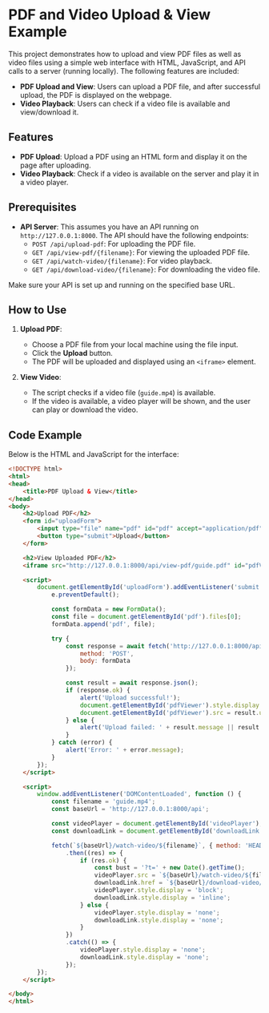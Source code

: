 # PDF and Video Upload & View Example

This project demonstrates how to upload and view PDF files as well as video files using a simple web interface with HTML, JavaScript, and API calls to a server (running locally). The following features are included:

- **PDF Upload and View**: Users can upload a PDF file, and after successful upload, the PDF is displayed on the webpage.
- **Video Playback**: Users can check if a video file is available and view/download it.

## Features

- **PDF Upload**: Upload a PDF using an HTML form and display it on the page after uploading.
- **Video Playback**: Check if a video is available on the server and play it in a video player.

## Prerequisites

- **API Server**: This assumes you have an API running on `http://127.0.0.1:8000`. The API should have the following endpoints:
  - `POST /api/upload-pdf`: For uploading the PDF file.
  - `GET /api/view-pdf/{filename}`: For viewing the uploaded PDF file.
  - `GET /api/watch-video/{filename}`: For video playback.
  - `GET /api/download-video/{filename}`: For downloading the video file.

Make sure your API is set up and running on the specified base URL.

## How to Use

1. **Upload PDF**:
   - Choose a PDF file from your local machine using the file input.
   - Click the **Upload** button.
   - The PDF will be uploaded and displayed using an `<iframe>` element.

2. **View Video**:
   - The script checks if a video file (`guide.mp4`) is available.
   - If the video is available, a video player will be shown, and the user can play or download the video.

## Code Example

Below is the HTML and JavaScript for the interface:

```html
<!DOCTYPE html>
<html>
<head>
    <title>PDF Upload & View</title>
</head>
<body>
    <h2>Upload PDF</h2>
    <form id="uploadForm">
        <input type="file" name="pdf" id="pdf" accept="application/pdf">
        <button type="submit">Upload</button>
    </form>

    <h2>View Uploaded PDF</h2>
    <iframe src="http://127.0.0.1:8000/api/view-pdf/guide.pdf" id="pdfViewer" width="1000" height="500"></iframe>

    <script>
        document.getElementById('uploadForm').addEventListener('submit', async function(e) {
            e.preventDefault();

            const formData = new FormData();
            const file = document.getElementById('pdf').files[0];
            formData.append('pdf', file);

            try {
                const response = await fetch('http://127.0.0.1:8000/api/upload-pdf', {
                    method: 'POST',
                    body: formData
                });

                const result = await response.json();
                if (response.ok) {
                    alert('Upload successful!');
                    document.getElementById('pdfViewer').style.display = 'block';
                    document.getElementById('pdfViewer').src = result.url + '?t=' + new Date().getTime();
                } else {
                    alert('Upload failed: ' + result.message || result.error);
                }
            } catch (error) {
                alert('Error: ' + error.message);
            }
        });
    </script>

    <script>
        window.addEventListener('DOMContentLoaded', function () {
            const filename = 'guide.mp4';
            const baseUrl = 'http://127.0.0.1:8000/api';

            const videoPlayer = document.getElementById('videoPlayer');
            const downloadLink = document.getElementById('downloadLink');

            fetch(`${baseUrl}/watch-video/${filename}`, { method: 'HEAD' })
                .then((res) => {
                    if (res.ok) {
                        const bust = '?t=' + new Date().getTime();
                        videoPlayer.src = `${baseUrl}/watch-video/${filename}${bust}`;
                        downloadLink.href = `${baseUrl}/download-video/${filename}`;
                        videoPlayer.style.display = 'block';
                        downloadLink.style.display = 'inline';
                    } else {
                        videoPlayer.style.display = 'none';
                        downloadLink.style.display = 'none';
                    }
                })
                .catch(() => {
                    videoPlayer.style.display = 'none';
                    downloadLink.style.display = 'none';
                });
        });
    </script>

</body>
</html>
